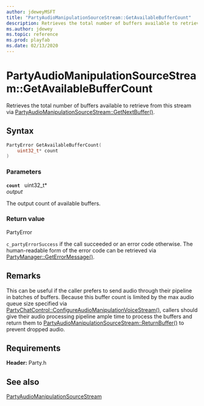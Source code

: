 ```yaml
---
author: jdeweyMSFT
title: "PartyAudioManipulationSourceStream::GetAvailableBufferCount"
description: Retrieves the total number of buffers available to retrieve from this stream via [PartyAudioManipulationSourceStream::GetNextBuffer()](partyaudiomanipulationsourcestream_getnextbuffer.md).
ms.author: jdewey
ms.topic: reference
ms.prod: playfab
ms.date: 02/13/2020
---
```


# PartyAudioManipulationSourceStream::GetAvailableBufferCount  

Retrieves the total number of buffers available to retrieve from this stream via [PartyAudioManipulationSourceStream::GetNextBuffer()](partyaudiomanipulationsourcestream_getnextbuffer.md).  

## Syntax  
  
```cpp
PartyError GetAvailableBufferCount(  
    uint32_t* count  
)  
```  
  
### Parameters  
  
**`count`** &nbsp; uint32_t*  
*output*  
  
The output count of available buffers.  
  
  
### Return value  
PartyError
  
```c_partyErrorSuccess``` if the call succeeded or an error code otherwise. The human-readable form of the error code can be retrieved via [PartyManager::GetErrorMessage()](../../PartyManager/methods/partymanager_geterrormessage.md).
  
## Remarks  
  
This can be useful if the caller prefers to send audio through their pipeline in batches of buffers. Because this buffer count is limited by the max audio queue size specified via [PartyChatControl::ConfigureAudioManipulationVoiceStream()](../../PartyChatControl/methods/partychatcontrol_configureaudiomanipulationvoicestream.md), callers should give their audio processing pipeline ample time to process the buffers and return them to [PartyAudioManipulationSourceStream::ReturnBuffer()](partyaudiomanipulationsourcestream_returnbuffer.md) to prevent dropped audio.
  
## Requirements  
  
**Header:** Party.h
  
## See also  
[PartyAudioManipulationSourceStream](../partyaudiomanipulationsourcestream.md)  

  
  
